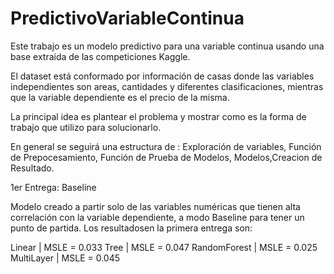 # PredictivoVariableContinua

Este trabajo es un modelo predictivo para una variable continua usando una base extraida de las competiciones Kaggle.

El dataset está conformado por información de casas donde las variables independientes son areas, cantidades y diferentes clasificaciones, mientras que la variable dependiente es el precio de la misma.

La principal idea es plantear el problema y mostrar como es la forma de trabajo que utilizo para solucionarlo.

En general se seguirá una estructura de : Exploración de variables, Función de Prepocesamiento, Función de Prueba de Modelos, Modelos,Creacion de Resultado. 

1er Entrega: Baseline

Modelo creado a partir solo de las variables numéricas que tienen alta correlación con la variable dependiente, a modo Baseline para tener un punto de partida.
Los resultadosen la primera entrega son:

Linear        | MSLE = 0.033
Tree          | MSLE = 0.047
RandomForest  | MSLE = 0.025
MultiLayer    | MSLE = 0.045

